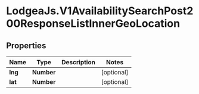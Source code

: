 # LodgeaJs.V1AvailabilitySearchPost200ResponseListInnerGeoLocation

## Properties

Name | Type | Description | Notes
------------ | ------------- | ------------- | -------------
**lng** | **Number** |  | [optional] 
**lat** | **Number** |  | [optional] 


